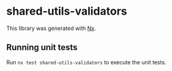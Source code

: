 # shared-utils-validators

This library was generated with [Nx](https://nx.dev).

## Running unit tests

Run `nx test shared-utils-validators` to execute the unit tests.
